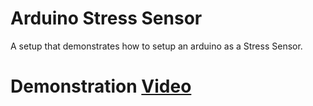 # Arduino Stress Sensor

A setup that demonstrates how to setup an arduino as a Stress Sensor.

# Demonstration [Video](https://drive.google.com/file/d/13orwkxOOh1yjB8oG1j-BeVhwHouCRJzK/view?usp=sharing)
